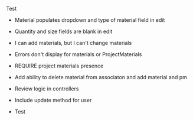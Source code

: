 Test

- Material populates dropdown and type of material field in edit
- Quantity and size fields are blank in edit
- I can add materials, but I can't change materials
- Errors don't display for materials or ProjectMaterials
- REQUIRE project materials presence
- Add ability to delete material from associaton and add material and pm

- Review logic in controllers 
- Include update method for user
- Test